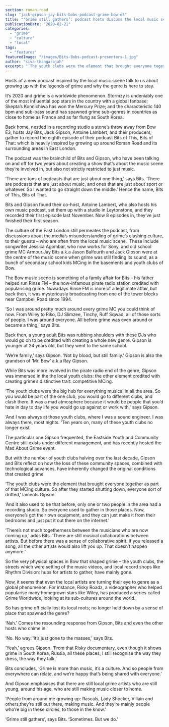 ```yaml
---
section: roman-road
slug: "jack-gipson-jay-bits-bobs-podcast-grime-bow-e3"
title: "‘Grime still gathers’: podcast hosts discuss the local music scene"
publicationDate: "2020-02-21"
categories: 
  - "grime"
  - "culture"
  - "local"
tags: 
  - "features"
featuredImage: "/images/Bits-Bobs-podcast-presenters-1.jpg"
author: "siva-thangarajah"
excerpt: "‘The youth clubs were the element that brought everyone together as part of that MCing culture. So after they started shutting down, everyone sort of drifted,’ laments Gipson."
---
```


Hosts of a new podcast inspired by the local music scene talk to us about growing up with the legends of grime and why the genre is here to stay.

It’s 2020 and grime is a worldwide phenomenon. Stormzy is undeniably one of the most influential pop stars in the country with a global fanbase; Skepta’s Konnichiwa has won the Mercury Prize; and the characteristic 140 bpm and sub-bass sound has spawned grime sub-genres in countries as close to home as France and as far flung as South Korea.

Back home, nestled in a recording studio a stone’s throw away from Bow E3, hosts Jay Bits, Jack Gipson, Antoine Lambert, and their producers, gather to record the eighth episode of their podcast Bits of This, Bits of That: which is heavily inspired by growing up around Roman Road and its surrounding areas in East London.

The podcast was the brainchild of Bits and Gipson, who have been talking on and off for two years about creating a show that’s about the music scene they’re involved in, but also not strictly restricted to just music.

‘There are tons of podcasts that are just about one thing,’ says Bits. ‘There are podcasts that are just about music, and ones that are just about sport or whatever. So I wanted to go straight down the middle.’ Hence the name, Bits of This, Bits of That.

Bits and Gipson found their co-host, Antoine Lambert, who also hosts his own music podcast, set them up with a studio in Leytonstone, and they recorded their first episode last November. Now 8 episodes in, they’ve just finished their first season.

The culture of the East London still permeates the podcast, from discussions about the media’s misunderstanding of grime’s clashing culture, to their guests – who are often from the local music scene.  These include songwriter Jessica Agombar, who now works for Sony, and old school grime MC Armour.Jay Bits a.k.a Jason Balfourth and Jack Gipson were at the centre of the music scene when grime was still finding its sound, as a bunch of secondary school kids MCing in the basements and youth clubs of Bow.

The Bow music scene is something of a family affair for Bits – his father helped run Rinse FM – the now-infamous pirate radio station credited with popularising grime. Nowadays Rinse FM is more of a legitimate affair, but back then, it was mysteriously broadcasting from one of the tower blocks near Campbell Road since 1994.

‘So I was around pretty much around every grime MC you could think of now. From Wiley to Riko, DJ Slimzee, Tinchy, Ruff Sqwad, all of those sorts of people. I was around everyone. All before grime was even around or became a thing,’ says Bits.

Back then, a young adult Bits was rubbing shoulders with these DJs who would go on to be credited with creating a whole new genre. Gipson is younger at 24 years old, but they went to the same school.

‘We’re family,’ says Gipson. ‘Not by blood, but still family.’ Gipson is also the grandson of ‘Mr. Bow’ a.k.a Ray Gipson.

While Bits was more involved in the pirate radio end of the genre, Gipson was immersed in the the local youth clubs: the other element credited with creating grime’s distinctive trait: competitive MCing.

‘The youth clubs were the big hub for everything musical in all the area. So you would be part of the one club, you would go to different clubs, and clash there. It was a mad atmosphere because it would be people that you’d hate in day to day life you would go up against or work with,' says Gipson.

‘And I was always at those youth clubs, where I was a sound engineer. I was always there, most nights. ‘Ten years on, many of these youth clubs no longer exist.

The particular one Gipson frequented, the Eastside Youth and Community Centre still exists under different management, and has recently hosted the Mad About Grime event.

But with the number of youth clubs halving over the last decade, Gipson and Bits reflect on how the loss of these community spaces, combined with technological advances, have inherently changed the original conditions that created grime.

‘The youth clubs were the element that brought everyone together as part of that MCing culture. So after they started shutting down, everyone sort of drifted,’ laments Gipson.

‘And it also used to be that before, only one or two people in the area had a recording studio. So everyone used to gather in those places. Now, everyone’s got their own equipment, and they can just make it from their bedrooms and just put it out there on the internet.’

‘There’s not much togetherness between the musicians who are now coming up,’ adds Bits. ‘There are still musical collaborations between artists. But before there was a sense of collaborative spirit. If you released a song, all the other artists would also lift you up. That doesn’t happen anymore.’

So the very physical spaces in Bow that shaped grime – the youth clubs, the streets which were setting of the music videos, and local record shops like Rhythm Division: hubs for artists to gather, have mainly gone.

Now, it seems that even the local artists are turning their eye to genre as a global phenomenon. For instance, Risky Roadz, a videographer who helped popularise many homegrown stars like Wiley, has produced a series called Grime Worldwide, looking at its sub-cultures around the world.

So has grime officially lost its local roots; no longer held down by a sense of place that spawned the genre?

‘Nah.’ Comes the resounding response from Gipson, Bits and even the other hosts who chime in.  

‘No. No way.’‘It’s just gone to the masses,’ says Bits.

‘Yeah,’ agrees Gipson. ‘From that Risky documentary, even though it shows grime in South Korea, Russia, all these places, I still recognise the way they dress, the way they talk.’

Bits concludes, ‘Grime is more than music, it’s a culture. And so people from everywhere can relate, and we’re happy that’s being shared with everyone.’

And Gipson emphasises that there are still local grime artists who are still young, around his age, who are still making music closer to home.

‘People from around me growing up: Rascals, Lady Shocker, Villain and others,they’re still out there, making music. And they’re mainly people who’re big in these circles, to those in the know.’

‘Grime still gathers’, says Bits. ‘Sometimes. But we do.’
